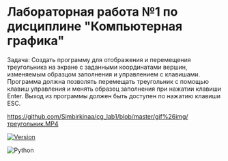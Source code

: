 # Лабораторная работа №1 по дисциплине "Компьютерная графика"
Задача: Создать программу для отображения и перемещения треугольника на экране с заданными координатами вершин, изменяемым 
образцом заполнения и управлением с клавишами. Программа должна позволять перемещать треугольник с помощью клавиш управления 
и менять образец заполнения при нажатии клавиши Enter. Выход из программы должен быть доступен по нажатию клавиши ESC.

https://github.com/Simbirkinaa/cg_lab1/blob/master/gif%26img/треугольник.MP4

[![Version](https://img.shields.io/badge/Version-1.0.0-blue.svg)](https://github.com/Simbirkinaa/cg_lab1)

![Python](https://img.shields.io/badge/Python-3.8-blue)
